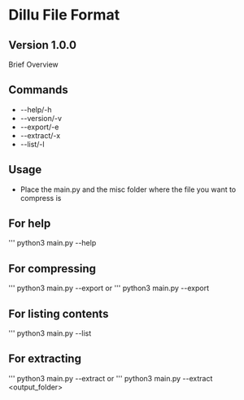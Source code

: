 # Dillu File Format
## Version 1.0.0
Brief Overview 

## Commands 
- --help/-h
- --version/-v
- --export/-e
- --extract/-x
- --list/-l

## Usage
- Place the main.py and the misc folder where the file you want to compress is

## For help 
''' python3 main.py  --help 

## For compressing
''' python3 main.py --export <filename> 
  or
''' python3 main.py --export <filename> <output> 

## For listing contents
''' python3 main.py --list <filename> 

## For extracting 
''' python3 main.py --extract <filename> 
or
''' python3 main.py --extract <filename> <output_folder> 

